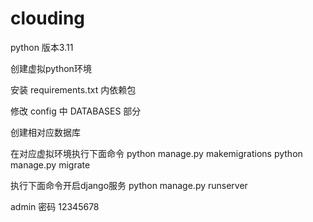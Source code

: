 # clouding

python 版本3.11

创建虚拟python环境

安装 requirements.txt 内依赖包


修改 config 中 DATABASES 部分

创建相对应数据库

在对应虚拟环境执行下面命令
python manage.py makemigrations
python manage.py migrate

执行下面命令开启django服务
python manage.py runserver

admin 密码 12345678
